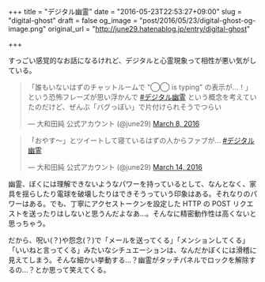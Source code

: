 +++
title = "デジタル幽霊"
date = "2016-05-23T22:53:27+09:00"
slug = "digital-ghost"
draft = false
og_image = "post/2016/05/23/digital-ghost-og-image.png"
original_url = "http://june29.hatenablog.jp/entry/digital-ghost"

+++

<p>すっごい感覚的なお話になるけれど、デジタルと心霊現象って相性が悪い気がしている。</p>

<blockquote class="twitter-tweet" data-lang="en">
<p lang="ja" dir="ltr">「誰もいないはずのチャットルームで "◯◯ is typing" の表示が…！」という恐怖フレーズが思い浮かんで <a href="https://twitter.com/hashtag/%E3%83%87%E3%82%B8%E3%82%BF%E3%83%AB%E5%B9%BD%E9%9C%8A?src=hash">#デジタル幽霊</a> という概念を考えていたのだけど、ぜんぶ「バグっぽい」で片付けられそうでつらい</p>— 大和田純 公式アカウント (@june29) <a href="https://twitter.com/june29/status/707212516955271168">March 8, 2016</a>
</blockquote>




<blockquote class="twitter-tweet" data-lang="en">
<p lang="ja" dir="ltr">「おやす〜」とツイートして寝ているはずの人からファブが… <a href="https://twitter.com/hashtag/%E3%83%87%E3%82%B8%E3%82%BF%E3%83%AB%E5%B9%BD%E9%9C%8A?src=hash">#デジタル幽霊</a></p>— 大和田純 公式アカウント (@june29) <a href="https://twitter.com/june29/status/709398415034032128">March 14, 2016</a>
</blockquote>




<script async src="//platform.twitter.com/widgets.js" charset="utf-8"></script>


<p>幽霊、ぼくには理解できないようなパワーを持っているとして、なんとなく、家具を揺らしたり電球を破壊したりはできそうっていう印象はある。それなりのパワーはある。でも、丁寧にアクセストークンを設定した HTTP の POST リクエストを送ったりはしないと思うんだよなあ…。そんなに精密動作性は高くないと思っちゃう。</p>

<p>だから、呪い(？)や怨念(？)で「メールを送ってくる」「メンションしてくる」「いいねと言ってくる」みたいなシチュエーションは、なんだかぼくには滑稽に見えてしまう。そんな細かい挙動する…？幽霊がタッチパネルでロックを解除するの…？とか思って笑えてくる。</p>